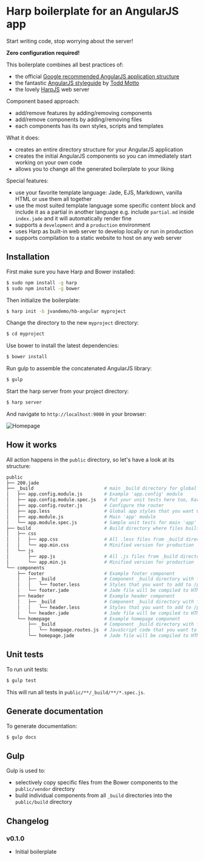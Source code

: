 # Harp boilerplate for an AngularJS app

Start writing code, stop worrying about the server!

**Zero configuration required!**

This boilerplate combines all best practices of:

- the official [Google recommended AngularJS application structure](https://docs.google.com/document/d/1XXMvReO8-Awi1EZXAXS4PzDzdNvV6pGcuaF4Q9821Es/pub)
- the fantastic [AngularJS styleguide](https://github.com/toddmotto/angularjs-styleguide) by [Todd Motto](http://toddmotto.com/)
- the lovely [HarpJS](http://harpjs.com) web server


Component based approach:

- add/remove features by adding/removing components
- add/remove components by adding/removing files
- each components has its own styles, scripts and templates

What it does:

- creates an entire directory structure for your AngularJS application
- creates the initial AngularJS components so you can immediately start working on your own code
- allows you to change all the generated boilerplate to your liking

Special features:

- use your favorite template language: Jade, EJS, Markdown, vanilla HTML or use them all together
- use the most suited template language some specific content block and include it as a partial in another language e.g. include `partial.md` inside `index.jade` and it will automatically render fine
- supports a `development` and a `production` environment
- uses Harp as built-in web server to develop locally or run in production
- supports compilation to a static website to host on any web server

## Installation

First make sure you have Harp and Bower installed:

```sh
$ sudo npm install -g harp
$ sudo npm install -g bower
```

Then initialize the boilerplate:

```sh
$ harp init -b jvandemo/hb-angular myproject
```

Change the directory to the new `myproject` directory:

```sh
$ cd myproject
```

Use bower to install the latest dependencies:

```sh
$ bower install
```

Run gulp to assemble the concatenated AngularJS library:

```sh
$ gulp
```

Start the harp server from your project directory:

```sh
$ harp server
```

And navigate to `http://localhost:9000` in your browser:

![Homepage](http://i.imgur.com/dORKysf.png)

## How it works

All action happens in the `public` directory, so let's have a look at its structure:

```sh
public
├── 200.jade
├── _build                          # main _build directory for global app stuff
│   ├── app.config.module.js        # Example 'app.config' module
│   ├── app.config.module.spec.js   # Put your unit tests here too, Karma will find them for you
│   ├── app.config.router.js        # Configure the router
│   ├── app.less                    # Global app styles that you want Gulp to add to /public/build/css/app.css
│   ├── app.module.js               # Main 'app' module
│   └── app.module.spec.js          # Sample unit tests for main 'app' module
├── build                           # Build directory where files built by Gulp are saved
│   ├── css
│   │   ├── app.css                 # All .less files from _build directories are concatenated here
│   │   └── app.min.css             # Minified version for production
│   └── js
│       ├── app.js                  # All .js files from _build directories are concatenated here
│       └── app.min.js              # Minified version for production
└── components
    ├── footer                      # Example footer component
    │   ├── _build                  # Component _build directory with files that you want Gulp to build
    │   │   └── footer.less         # Styles that you want to add to /public/build/css/app.css
    │   └── footer.jade             # Jade file will be compiled to HTML automatically
    ├── header                      # Example header component
    │   ├── _build                  # Component _build directory with files that you want Gulp to build
    │   │   └── header.less         # Styles that you want to add to /public/build/css/app.css
    │   └── header.jade             # Jade file will be compiled to HTML automatically
    └── homepage                    # Example homepage component
        ├── _build                  # Component _build directory with files that you want Gulp to build
        │   └── homepage.routes.js  # JavaScript code that you want to add to /public/build/js/app.js
        └── homepage.jade           # Jade file will be compiled to HTML automatically
```

## Unit tests

To run unit tests:

```sh
$ gulp test
```

This will run all tests in `public/**/_build/**/*.spec.js`.

## Generate documentation

To generate documentation:

```sh
$ gulp docs
```

## Gulp

Gulp is used to:

- selectively copy specific files from the Bower components to the `public/vendor` directory
- build individual components from all `_build` directories into the `public/build` directory
 
## Changelog

### v0.1.0

- Initial boilerplate